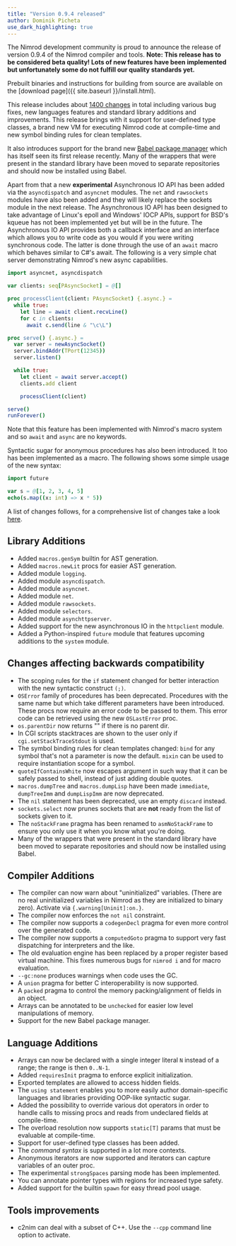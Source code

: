 ```yaml
---
title: "Version 0.9.4 released"
author: Dominik Picheta
use_dark_highlighting: true
---
```


The Nimrod development community is proud to announce the release of version
0.9.4 of the Nimrod compiler and tools. **Note: This release has to be
considered beta quality! Lots of new features have been implemented but
unfortunately some do not fulfill our quality standards yet.**

Prebuilt binaries and instructions for building from source are available
on the [download page]({{ site.baseurl }}/install.html).

This release includes about
[1400 changes](https://github.com/Araq/Nimrod/compare/v0.9.2...v0.9.4)
in total including various bug
fixes, new languages features and standard library additions and improvements.
This release brings with it support for user-defined type classes, a brand
new VM for executing Nimrod code at compile-time and new symbol binding
rules for clean templates.

It also introduces support for the brand new
[Babel package manager](https://github.com/nimrod-code/babel) which
has itself seen its first release recently. Many of the wrappers that were
present in the standard library have been moved to separate repositories
and should now be installed using Babel.

Apart from that a new **experimental** Asynchronous IO API has been added via
the ``asyncdispatch`` and ``asyncnet`` modules. The ``net`` and ``rawsockets``
modules have also been added and they will likely replace the sockets
module in the next release. The Asynchronous IO API has been designed to
take advantage of Linux's epoll and Windows' IOCP APIs, support for BSD's
kqueue has not been implemented yet but will be in the future.
The Asynchronous IO API provides both
a callback interface and an interface which allows you to write code as you
would if you were writing synchronous code. The latter is done through
the use of an ``await`` macro which behaves similar to C#'s await. The
following is a very simple chat server demonstrating Nimrod's new async
capabilities.

```nim
import asyncnet, asyncdispatch

var clients: seq[PAsyncSocket] = @[]

proc processClient(client: PAsyncSocket) {.async.} =
  while true:
    let line = await client.recvLine()
    for c in clients:
      await c.send(line & "\c\L")

proc serve() {.async.} =
  var server = newAsyncSocket()
  server.bindAddr(TPort(12345))
  server.listen()

  while true:
    let client = await server.accept()
    clients.add client

    processClient(client)

serve()
runForever()
```

Note that this feature has been implemented with Nimrod's macro system and so
``await`` and ``async`` are no keywords.

Syntactic sugar for anonymous procedures has also been introduced. It too has
been implemented as a macro. The following shows some simple usage of the new
syntax:

```nim
import future

var s = @[1, 2, 3, 4, 5]
echo(s.map((x: int) => x * 5))
```

A list of changes follows, for a comprehensive list of changes take a look
[here](https://github.com/Araq/Nimrod/compare/v0.9.2...v0.9.4).

Library Additions
-----------------

- Added ``macros.genSym`` builtin for AST generation.
- Added ``macros.newLit`` procs for easier AST generation.
- Added module ``logging``.
- Added module ``asyncdispatch``.
- Added module ``asyncnet``.
- Added module ``net``.
- Added module ``rawsockets``.
- Added module ``selectors``.
- Added module ``asynchttpserver``.
- Added support for the new asynchronous IO in the ``httpclient`` module.
- Added a Python-inspired ``future`` module that features upcoming additions
  to the ``system`` module.


Changes affecting backwards compatibility
-----------------------------------------

- The scoping rules for the ``if`` statement changed for better interaction
  with the new syntactic construct ``(;)``.
- ``OSError`` family of procedures has been deprecated. Procedures with the same
  name but which take different parameters have been introduced. These procs now
  require an error code to be passed to them. This error code can be retrieved
  using the new ``OSLastError`` proc.
- ``os.parentDir`` now returns "" if there is no parent dir.
- In CGI scripts stacktraces are shown to the user only
  if ``cgi.setStackTraceStdout`` is used.
- The symbol binding rules for clean templates changed: ``bind`` for any
  symbol that's not a parameter is now the default. ``mixin`` can be used
  to require instantiation scope for a symbol.
- ``quoteIfContainsWhite`` now escapes argument in such way that it can be safely
  passed to shell, instead of just adding double quotes.
- ``macros.dumpTree`` and ``macros.dumpLisp`` have been made ``immediate``,
  ``dumpTreeImm`` and ``dumpLispImm`` are now deprecated.
- The ``nil`` statement has been deprecated, use an empty ``discard`` instead.
- ``sockets.select`` now prunes sockets that are **not** ready from the list
  of sockets given to it.
- The ``noStackFrame`` pragma has been renamed to ``asmNoStackFrame`` to
  ensure you only use it when you know what you're doing.
- Many of the wrappers that were present in the standard library have been
  moved to separate repositories and should now be installed using Babel.


Compiler Additions
------------------

- The compiler can now warn about "uninitialized" variables. (There are no
  real uninitialized variables in Nimrod as they are initialized to binary
  zero). Activate via ``{.warning[Uninit]:on.}``.
- The compiler now enforces the ``not nil`` constraint.
- The compiler now supports a ``codegenDecl`` pragma for even more control
  over the generated code.
- The compiler now supports a ``computedGoto`` pragma to support very fast
  dispatching for interpreters and the like.
- The old evaluation engine has been replaced by a proper register based
  virtual machine. This fixes numerous bugs for ``nimrod i`` and for macro
  evaluation.
- ``--gc:none`` produces warnings when code uses the GC.
- A ``union`` pragma for better C interoperability is now supported.
- A ``packed`` pragma to control the memory packing/alignment of fields in
  an object.
- Arrays can be annotated to be ``unchecked`` for easier low level
  manipulations of memory.
- Support for the new Babel package manager.


Language Additions
------------------

- Arrays can now be declared with a single integer literal ``N`` instead of a
  range; the range is then ``0..N-1``.
- Added ``requiresInit`` pragma to enforce explicit initialization.
- Exported templates are allowed to access hidden fields.
- The ``using statement`` enables you to more easily author domain-specific
  languages and libraries providing OOP-like syntactic sugar.
- Added the possibility to override various dot operators in order to handle
  calls to missing procs and reads from undeclared fields at compile-time.
- The overload resolution now supports ``static[T]`` params that must be
  evaluable at compile-time.
- Support for user-defined type classes has been added.
- The *command syntax* is supported in a lot more contexts.
- Anonymous iterators are now supported and iterators can capture variables
  of an outer proc.
- The experimental ``strongSpaces`` parsing mode has been implemented.
- You can annotate pointer types with regions for increased type safety.
- Added support for the builtin ``spawn`` for easy thread pool usage.


Tools improvements
------------------

- c2nim can deal with a subset of C++. Use the ``--cpp`` command line option
  to activate.
